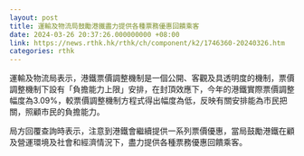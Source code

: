 ```yaml
---
layout: post
title: 運輸及物流局鼓勵港鐵盡力提供各種票務優惠回饋乘客
date: 2024-03-26 20:37:26.000000000 +08:00
link: https://news.rthk.hk/rthk/ch/component/k2/1746360-20240326.htm
categories: rthk
---
```


運輸及物流局表示，港鐵票價調整機制是一個公開、客觀及具透明度的機制，票價調整機制下設有「負擔能力上限」安排，在封頂效應下，今年的港鐵實際票價調整幅度為3.09%，較票價調整機制方程式得出幅度為低，反映有關安排能為市民把關，照顧市民的負擔能力。

局方回覆查詢時表示，注意到港鐵會繼續提供一系列票價優惠，當局鼓勵港鐵在顧及營運環境及社會和經濟情況下，盡力提供各種票務優惠回饋乘客。
